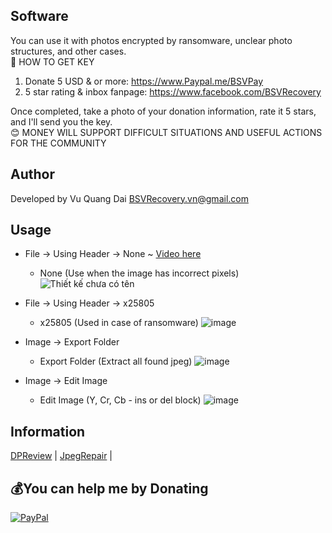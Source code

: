 ## Software
You can use it with photos encrypted by ransomware, unclear photo structures, and other cases. <br>
🤔 HOW TO GET KEY
1. Donate 5 USD & or more:  https://www.Paypal.me/BSVPay
2. 5 star rating & inbox fanpage: https://www.facebook.com/BSVRecovery

Once completed, take a photo of your donation information, rate it 5 stars, and I'll send you the key. <br>
😊 MONEY WILL SUPPORT DIFFICULT SITUATIONS AND USEFUL ACTIONS FOR THE COMMUNITY

## Author
Developed by Vu Quang Dai <BSVRecovery.vn@gmail.com>

## Usage
- File -> Using Header -> None ~ [Video here](https://www.youtube.com/watch?v=0OUbORvWM_k)
  - None (Use when the image has incorrect pixels)
![Thiết kế chưa có tên](https://github.com/VQD-BSV/FreeTool/assets/127699283/5ac152b6-e02e-4a8e-a11e-5746db106c81)

- File -> Using Header -> x25805
  - x25805 (Used in case of ransomware)
![image](https://github.com/VQD-BSV/RecoveryJpeg/assets/127699283/f5ce67bf-cf5e-4fc0-be63-7f1bac02c762)

- Image -> Export Folder
  - Export Folder (Extract all found jpeg)
![image](https://github.com/VQD-BSV/RecoveryJpeg/assets/127699283/a6c26bdb-e499-4b67-b73a-033f684c9dfb)

- Image -> Edit Image
  - Edit Image (Y, Cr, Cb - ins or del block)
![image](https://github.com/VQD-BSV/RecoveryJpeg/assets/127699283/bf86bfa1-cf24-49dc-800c-2290e8a2f76b)


## Information
[DPReview](https://www.dpreview.com/products/canon/slrs/canon_eos5dmkiv/sample-photos) | [JpegRepair](https://github.com/dmahurin/jpegrepair) | 

## 💰You can help me by Donating
[![PayPal](https://img.shields.io/badge/PayPal-00457C?style=for-the-badge&logo=paypal&logoColor=white)](https://paypal.me/BSVPay)
